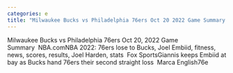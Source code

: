 ```yaml
---
categories: e
title: "Milwaukee Bucks vs Philadelphia 76ers Oct 20 2022 Game Summary  NBAcom"
---
```

Milwaukee Bucks vs Philadelphia 76ers Oct 20, 2022 Game Summary&nbsp;&nbsp;NBA.comNBA 2022: 76ers lose to Bucks, Joel Embiid, fitness, news, scores, results, Joel Harden, stats&nbsp;&nbsp;Fox SportsGiannis keeps Embiid at bay as Bucks hand 76ers their second straight loss&nbsp;&nbsp;Marca English76e